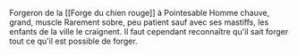 Forgeron de la [[Forge du chien rouge]] à Pointesable
Homme chauve, grand, muscle
Rarement sobre, peu patient sauf avec ses mastiffs, les enfants de la ville le craignent.
Il faut cependant reconnaître qu'il sait forger tout ce qu'il est possible de forger.